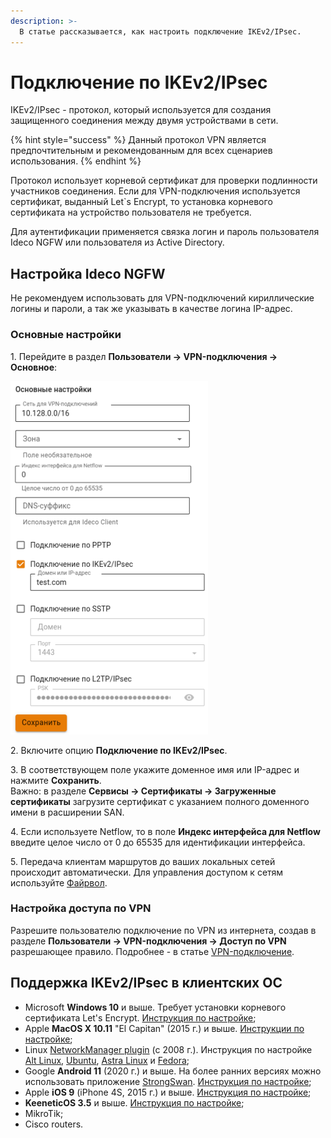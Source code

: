 ```yaml
---
description: >-
  В статье рассказывается, как настроить подключение IKEv2/IPsec.
---
```


# Подключение по IKEv2/IPsec

IKEv2/IPsec - протокол, который используется для создания защищенного соединения между двумя устройствами в сети.

{% hint style="success" %}
Данный протокол VPN является предпочтительным и рекомендованным для всех сценариев использования.
{% endhint %}

Протокол использует корневой сертификат для проверки подлинности участников соединения. Если для VPN-подключения используется сертификат, выданный Let`s Encrypt, то установка корневого сертификата на устройство пользователя не требуется.

Для аутентификации применяется связка логин и пароль пользователя Ideco NGFW или пользователя из Active Directory.

## Настройка Ideco NGFW

Не рекомендуем использовать для VPN-подключений кириллические логины и пароли, а так же указывать в качестве логина IP-адрес.

### Основные настройки

1\. Перейдите в раздел **Пользователи -> VPN-подключения -> Основное**:

![](/.gitbook/assets/vpn-authorization8.png)

2\. Включите опцию **Подключение по IKEv2/IPsec**.

3\. В соответствующем поле укажите доменное имя или IP-адрес и нажмите **Сохранить**. \
Важно: в разделе **Сервисы -> Сертификаты -> Загруженные сертификаты** загрузите сертификат с указанием полного доменного имени в расширении SAN.

4\. Если используете Netflow, то в поле **Индекс интерфейса для Netflow** введите целое число от 0 до 65535 для идентификации интерфейса.

5\. Передача клиентам маршрутов до ваших локальных сетей происходит автоматически. Для управления доступом к сетям используйте [Файрвол](/settings/access-rules/firewall.md).

### Настройка доступа по VPN

Разрешите пользователю подключение по VPN из интернета, создав в разделе **Пользователи -> VPN-подключения -> Доступ по VPN** разрешающее правило. Подробнее - в статье [VPN-подключение](/settings/users/authorization/vpn-connection/README.md).

## Поддержка IKEv2/IPsec в клиентских ОС

* Microsoft **Windows 10** и выше. Требует установки корневого сертификата Let's Encrypt. [Инструкция по настройке](/recipes/popular-recipes/vpn/connection-for-windows10.md);
* Apple **MacOS X 10.11** "El Capitan" (2015 г.) и выше. [Инструкции по настройке](/recipes/popular-recipes/vpn/connection-for-high-sierra-macos.md);
* Linux [NetworkManager plugin](https://wiki.strongswan.org/projects/strongswan/wiki/NetworkManager) (c 2008 г.). Инструкция по настройке [Alt Linux](/recipes/popular-recipes/vpn/connection-for-alt-linux.md), [Ubuntu](/recipes/popular-recipes/vpn/connection-for-ubuntu.md), [Astra Linux](/recipes/popular-recipes/vpn/connection-for-astra-linux.md) и [Fedora](/recipes/popular-recipes/vpn/connection-for-fedora.md);
* Google **Android 11** (2020 г.) и выше. На более ранних версиях можно использовать приложение [StrongSwan](https://play.google.com/store/apps/details?id=org.strongswan.android). [Инструкция по настройке](/recipes/popular-recipes/vpn/connection-for-mobile-devices.md#podklyuchenie-na-android);
* Apple **iOS 9** (iPhone 4S, 2015 г.) и выше. [Инструкция по настройке](/recipes/popular-recipes/vpn/connection-for-mobile-devices.md#podklyuchenie-na-ios);
* **KeeneticOS 3.5** и выше. [Инструкция по настройке](/recipes/popular-recipes/vpn/sstp-connecting-keenetic-wi-fi-routers.md);
* MikroTik;
* Cisco routers.
